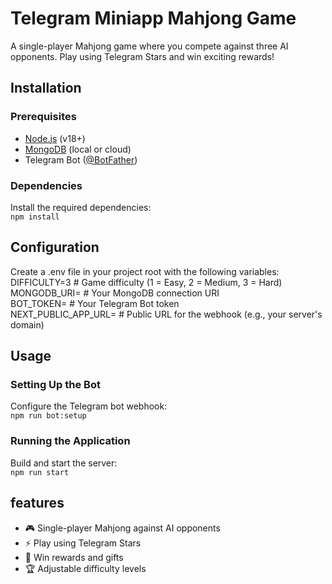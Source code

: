 # Telegram Miniapp Mahjong Game
A single-player Mahjong game where you compete against three AI opponents. Play using Telegram Stars and win exciting rewards!
## Installation
### Prerequisites
- [Node.js](https://nodejs.org/) (v18+)
- [MongoDB](https://www.mongodb.com/) (local or cloud)
- Telegram Bot ([@BotFather](https://t.me/BotFather))
### Dependencies
Install the required dependencies:  
`npm install`
## Configuration
Create a .env file in your project root with the following variables:
DIFFICULTY=3       # Game difficulty (1 = Easy, 2 = Medium, 3 = Hard)  
MONGODB_URI=       # Your MongoDB connection URI  
BOT_TOKEN=         # Your Telegram Bot token  
NEXT_PUBLIC_APP_URL= # Public URL for the webhook (e.g., your server's domain)
## Usage
### Setting Up the Bot
Configure the Telegram bot webhook:  
`npm run bot:setup`
### Running the Application
Build and start the server:  
`npm run start`
## features
- 🎮 Single-player Mahjong against AI opponents
- ⚡ Play using Telegram Stars
- 🎁 Win rewards and gifts
- 🏆 Adjustable difficulty levels
